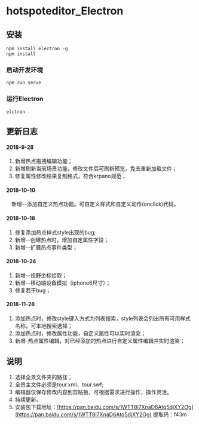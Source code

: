 # hotspoteditor_Electron

## 安装
```
npm install electron -g
npm install
```

### 启动开发环境
```
npm run serve
```

### 运行Electron
```
elctron .
```
## 更新日志     
#### 2018-9-28       

1. 新增热点拖拽编辑功能；
2. 新增刷新当前场景功能，修改文件后可刷新预览，免去重新加载文件；
3. 修复属性修改结果复制格式，符合krpano规范；       

#### 2018-10-10      

　新增--添加自定义热点功能。可自定义样式和自定义动作(onclick)代码。     

#### 2018-10-18      

1. 修复添加热点样式style出现的bug;     
2. 新增--创建热点时，增加自定属性字段；
3. 新增--扩展热点事件类型；         

#### 2018-10-24      

1. 新增--视野坐标拾取；
2. 新增--移动端设备模拟（iphone6尺寸）；
3. 修复若干bug；       

#### 2018-11-28      

1. 添加热点时，修改style键入方式为列表搜索，style列表会列出所有可用样式名称，可本地搜索选择；
2. 添加热点时，修改属性功能，自定义属性可以实时渲染；
3. 新增-热点属性编辑，对已经添加的热点进行自定义属性编辑并实时渲染；


## 说明      

1. 选择全景文件夹的路径；
2. 全景主文件必须是tour.xml、tour.swf;
3. 编辑器仅保存修改内容到剪贴板，可根据需求进行操作，操作灵活。
4. 持续更新。
5. 安装包下载地址：[https://pan.baidu.com/s/1WTT8l7XnaD6Atq5djXY2Og](https://pan.baidu.com/s/1WTT8l7XnaD6Atq5djXY2Og)   提取码：f43m

